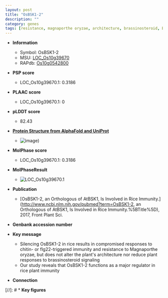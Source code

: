```yaml
---
layout: post
title: "OsBSK1-2"
description: ""
category: genes
tags: [resistance, magnaporthe oryzae, architecture, brassinosteroid, Brassinosteroid, immunity, Brassinosteroid Signaling]
---
```


* **Information**  
    + Symbol: OsBSK1-2  
    + MSU: [LOC_Os10g39670](http://rice.plantbiology.msu.edu/cgi-bin/ORF_infopage.cgi?orf=LOC_Os10g39670)  
    + RAPdb: [Os10g0542800](http://rapdb.dna.affrc.go.jp/viewer/gbrowse_details/irgsp1?name=Os10g0542800)  

* **PSP score**  
    + LOC_Os10g39670.1: 0.3186 

* **PLAAC score**  
    + LOC_Os10g39670.1: 0 

* **pLDDT score**
    + 82.43

* **[Protein Structure from AlphaFold and UniProt](https://www.uniprot.org/uniprotkb/Q336V9/entry#structure)**
    + ![image](https://ricepsp.github.io/images/Q3/AF-Q336V9-F1.png))

* **MolPhase score**
    + LOC_Os10g39670.1: 0.3186

* **MolPhaseResult**
    + ![LOC_Os10g39670.1](https://ricepsp.github.io/pictures/LOC_Os10g/LOC_Os10g39670.1.png)

* **Publication**  
    + [OsBSK1-2, an Orthologous of AtBSK1, Is Involved in Rice Immunity.](http://www.ncbi.nlm.nih.gov/pubmed?term=OsBSK1-2, an Orthologous of AtBSK1, Is Involved in Rice Immunity.%5BTitle%5D), 2017, Front Plant Sci.

* **Genbank accession number**  

* **Key message**  
    + Silencing OsBSK1-2 in rice results in compromised responses to chitin- or flg22-triggered immunity and resistance to Magnaporthe oryzae, but does not alter the plant's architecture nor reduce plant responses to brassinosteroid signaling
    + Our study reveals that OsBSK1-2 functions as a major regulator in rice plant immunity

* **Connection**  

[//]: # * **Key figures**  


